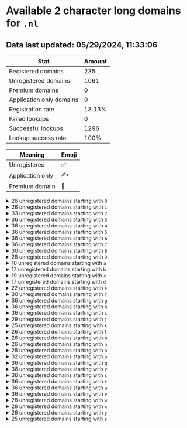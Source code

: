 # Available 2 character long domains for `.nl`

## Data last updated: 05/29/2024, 11:33:06

|Stat|Amount|
|--|--|
|Registered domains|235|
|Unregistered domains|1061|
|Premium domains|0|
|Application only domains|0|
|Registration rate|18.13%|
|Failed lookups|0|
|Successful lookups|1296|
|Lookup success rate|100%|


|Meaning|Emoji|
|--|--|
|Unregistered|:white_check_mark:|
|Application only|:writing_hand:|
|Premium domain|:gem:|

<details>
<summary>26 unregistered domains starting with <bold><code>0</code></bold></summary>

|Type|Domain|
|--|--|
|:white_check_mark:|`00.nl`|
|:white_check_mark:|`01.nl`|
|:white_check_mark:|`02.nl`|
|:white_check_mark:|`03.nl`|
|:white_check_mark:|`04.nl`|
|:white_check_mark:|`07.nl`|
|:white_check_mark:|`08.nl`|
|:white_check_mark:|`09.nl`|
|:white_check_mark:|`0c.nl`|
|:white_check_mark:|`0d.nl`|
|:white_check_mark:|`0e.nl`|
|:white_check_mark:|`0f.nl`|
|:white_check_mark:|`0g.nl`|
|:white_check_mark:|`0h.nl`|
|:white_check_mark:|`0k.nl`|
|:white_check_mark:|`0l.nl`|
|:white_check_mark:|`0m.nl`|
|:white_check_mark:|`0n.nl`|
|:white_check_mark:|`0o.nl`|
|:white_check_mark:|`0r.nl`|
|:white_check_mark:|`0s.nl`|
|:white_check_mark:|`0t.nl`|
|:white_check_mark:|`0u.nl`|
|:white_check_mark:|`0v.nl`|
|:white_check_mark:|`0w.nl`|
|:white_check_mark:|`0z.nl`|
</details>
<details>
<summary>26 unregistered domains starting with <bold><code>1</code></bold></summary>

|Type|Domain|
|--|--|
|:white_check_mark:|`11.nl`|
|:white_check_mark:|`12.nl`|
|:white_check_mark:|`13.nl`|
|:white_check_mark:|`14.nl`|
|:white_check_mark:|`15.nl`|
|:white_check_mark:|`16.nl`|
|:white_check_mark:|`17.nl`|
|:white_check_mark:|`1a.nl`|
|:white_check_mark:|`1b.nl`|
|:white_check_mark:|`1c.nl`|
|:white_check_mark:|`1f.nl`|
|:white_check_mark:|`1g.nl`|
|:white_check_mark:|`1h.nl`|
|:white_check_mark:|`1i.nl`|
|:white_check_mark:|`1l.nl`|
|:white_check_mark:|`1m.nl`|
|:white_check_mark:|`1n.nl`|
|:white_check_mark:|`1o.nl`|
|:white_check_mark:|`1p.nl`|
|:white_check_mark:|`1q.nl`|
|:white_check_mark:|`1r.nl`|
|:white_check_mark:|`1u.nl`|
|:white_check_mark:|`1v.nl`|
|:white_check_mark:|`1w.nl`|
|:white_check_mark:|`1x.nl`|
|:white_check_mark:|`1y.nl`|
</details>
<details>
<summary>33 unregistered domains starting with <bold><code>2</code></bold></summary>

|Type|Domain|
|--|--|
|:white_check_mark:|`20.nl`|
|:white_check_mark:|`21.nl`|
|:white_check_mark:|`22.nl`|
|:white_check_mark:|`23.nl`|
|:white_check_mark:|`24.nl`|
|:white_check_mark:|`25.nl`|
|:white_check_mark:|`26.nl`|
|:white_check_mark:|`27.nl`|
|:white_check_mark:|`28.nl`|
|:white_check_mark:|`29.nl`|
|:white_check_mark:|`2a.nl`|
|:white_check_mark:|`2b.nl`|
|:white_check_mark:|`2c.nl`|
|:white_check_mark:|`2d.nl`|
|:white_check_mark:|`2e.nl`|
|:white_check_mark:|`2f.nl`|
|:white_check_mark:|`2i.nl`|
|:white_check_mark:|`2j.nl`|
|:white_check_mark:|`2k.nl`|
|:white_check_mark:|`2l.nl`|
|:white_check_mark:|`2m.nl`|
|:white_check_mark:|`2n.nl`|
|:white_check_mark:|`2o.nl`|
|:white_check_mark:|`2p.nl`|
|:white_check_mark:|`2r.nl`|
|:white_check_mark:|`2s.nl`|
|:white_check_mark:|`2t.nl`|
|:white_check_mark:|`2u.nl`|
|:white_check_mark:|`2v.nl`|
|:white_check_mark:|`2w.nl`|
|:white_check_mark:|`2x.nl`|
|:white_check_mark:|`2y.nl`|
|:white_check_mark:|`2z.nl`|
</details>
<details>
<summary>36 unregistered domains starting with <bold><code>3</code></bold></summary>

|Type|Domain|
|--|--|
|:white_check_mark:|`30.nl`|
|:white_check_mark:|`31.nl`|
|:white_check_mark:|`32.nl`|
|:white_check_mark:|`33.nl`|
|:white_check_mark:|`34.nl`|
|:white_check_mark:|`35.nl`|
|:white_check_mark:|`36.nl`|
|:white_check_mark:|`37.nl`|
|:white_check_mark:|`38.nl`|
|:white_check_mark:|`39.nl`|
|:white_check_mark:|`3a.nl`|
|:white_check_mark:|`3b.nl`|
|:white_check_mark:|`3c.nl`|
|:white_check_mark:|`3d.nl`|
|:white_check_mark:|`3e.nl`|
|:white_check_mark:|`3f.nl`|
|:white_check_mark:|`3g.nl`|
|:white_check_mark:|`3h.nl`|
|:white_check_mark:|`3i.nl`|
|:white_check_mark:|`3j.nl`|
|:white_check_mark:|`3k.nl`|
|:white_check_mark:|`3l.nl`|
|:white_check_mark:|`3m.nl`|
|:white_check_mark:|`3n.nl`|
|:white_check_mark:|`3o.nl`|
|:white_check_mark:|`3p.nl`|
|:white_check_mark:|`3q.nl`|
|:white_check_mark:|`3r.nl`|
|:white_check_mark:|`3s.nl`|
|:white_check_mark:|`3t.nl`|
|:white_check_mark:|`3u.nl`|
|:white_check_mark:|`3v.nl`|
|:white_check_mark:|`3w.nl`|
|:white_check_mark:|`3x.nl`|
|:white_check_mark:|`3y.nl`|
|:white_check_mark:|`3z.nl`|
</details>
<details>
<summary>36 unregistered domains starting with <bold><code>4</code></bold></summary>

|Type|Domain|
|--|--|
|:white_check_mark:|`40.nl`|
|:white_check_mark:|`41.nl`|
|:white_check_mark:|`42.nl`|
|:white_check_mark:|`43.nl`|
|:white_check_mark:|`44.nl`|
|:white_check_mark:|`45.nl`|
|:white_check_mark:|`46.nl`|
|:white_check_mark:|`47.nl`|
|:white_check_mark:|`48.nl`|
|:white_check_mark:|`49.nl`|
|:white_check_mark:|`4a.nl`|
|:white_check_mark:|`4b.nl`|
|:white_check_mark:|`4c.nl`|
|:white_check_mark:|`4d.nl`|
|:white_check_mark:|`4e.nl`|
|:white_check_mark:|`4f.nl`|
|:white_check_mark:|`4g.nl`|
|:white_check_mark:|`4h.nl`|
|:white_check_mark:|`4i.nl`|
|:white_check_mark:|`4j.nl`|
|:white_check_mark:|`4k.nl`|
|:white_check_mark:|`4l.nl`|
|:white_check_mark:|`4m.nl`|
|:white_check_mark:|`4n.nl`|
|:white_check_mark:|`4o.nl`|
|:white_check_mark:|`4p.nl`|
|:white_check_mark:|`4q.nl`|
|:white_check_mark:|`4r.nl`|
|:white_check_mark:|`4s.nl`|
|:white_check_mark:|`4t.nl`|
|:white_check_mark:|`4u.nl`|
|:white_check_mark:|`4v.nl`|
|:white_check_mark:|`4w.nl`|
|:white_check_mark:|`4x.nl`|
|:white_check_mark:|`4y.nl`|
|:white_check_mark:|`4z.nl`|
</details>
<details>
<summary>36 unregistered domains starting with <bold><code>5</code></bold></summary>

|Type|Domain|
|--|--|
|:white_check_mark:|`50.nl`|
|:white_check_mark:|`51.nl`|
|:white_check_mark:|`52.nl`|
|:white_check_mark:|`53.nl`|
|:white_check_mark:|`54.nl`|
|:white_check_mark:|`55.nl`|
|:white_check_mark:|`56.nl`|
|:white_check_mark:|`57.nl`|
|:white_check_mark:|`58.nl`|
|:white_check_mark:|`59.nl`|
|:white_check_mark:|`5a.nl`|
|:white_check_mark:|`5b.nl`|
|:white_check_mark:|`5c.nl`|
|:white_check_mark:|`5d.nl`|
|:white_check_mark:|`5e.nl`|
|:white_check_mark:|`5f.nl`|
|:white_check_mark:|`5g.nl`|
|:white_check_mark:|`5h.nl`|
|:white_check_mark:|`5i.nl`|
|:white_check_mark:|`5j.nl`|
|:white_check_mark:|`5k.nl`|
|:white_check_mark:|`5l.nl`|
|:white_check_mark:|`5m.nl`|
|:white_check_mark:|`5n.nl`|
|:white_check_mark:|`5o.nl`|
|:white_check_mark:|`5p.nl`|
|:white_check_mark:|`5q.nl`|
|:white_check_mark:|`5r.nl`|
|:white_check_mark:|`5s.nl`|
|:white_check_mark:|`5t.nl`|
|:white_check_mark:|`5u.nl`|
|:white_check_mark:|`5v.nl`|
|:white_check_mark:|`5w.nl`|
|:white_check_mark:|`5x.nl`|
|:white_check_mark:|`5y.nl`|
|:white_check_mark:|`5z.nl`|
</details>
<details>
<summary>36 unregistered domains starting with <bold><code>6</code></bold></summary>

|Type|Domain|
|--|--|
|:white_check_mark:|`60.nl`|
|:white_check_mark:|`61.nl`|
|:white_check_mark:|`62.nl`|
|:white_check_mark:|`63.nl`|
|:white_check_mark:|`64.nl`|
|:white_check_mark:|`65.nl`|
|:white_check_mark:|`66.nl`|
|:white_check_mark:|`67.nl`|
|:white_check_mark:|`68.nl`|
|:white_check_mark:|`69.nl`|
|:white_check_mark:|`6a.nl`|
|:white_check_mark:|`6b.nl`|
|:white_check_mark:|`6c.nl`|
|:white_check_mark:|`6d.nl`|
|:white_check_mark:|`6e.nl`|
|:white_check_mark:|`6f.nl`|
|:white_check_mark:|`6g.nl`|
|:white_check_mark:|`6h.nl`|
|:white_check_mark:|`6i.nl`|
|:white_check_mark:|`6j.nl`|
|:white_check_mark:|`6k.nl`|
|:white_check_mark:|`6l.nl`|
|:white_check_mark:|`6m.nl`|
|:white_check_mark:|`6n.nl`|
|:white_check_mark:|`6o.nl`|
|:white_check_mark:|`6p.nl`|
|:white_check_mark:|`6q.nl`|
|:white_check_mark:|`6r.nl`|
|:white_check_mark:|`6s.nl`|
|:white_check_mark:|`6t.nl`|
|:white_check_mark:|`6u.nl`|
|:white_check_mark:|`6v.nl`|
|:white_check_mark:|`6w.nl`|
|:white_check_mark:|`6x.nl`|
|:white_check_mark:|`6y.nl`|
|:white_check_mark:|`6z.nl`|
</details>
<details>
<summary>36 unregistered domains starting with <bold><code>7</code></bold></summary>

|Type|Domain|
|--|--|
|:white_check_mark:|`70.nl`|
|:white_check_mark:|`71.nl`|
|:white_check_mark:|`72.nl`|
|:white_check_mark:|`73.nl`|
|:white_check_mark:|`74.nl`|
|:white_check_mark:|`75.nl`|
|:white_check_mark:|`76.nl`|
|:white_check_mark:|`77.nl`|
|:white_check_mark:|`78.nl`|
|:white_check_mark:|`79.nl`|
|:white_check_mark:|`7a.nl`|
|:white_check_mark:|`7b.nl`|
|:white_check_mark:|`7c.nl`|
|:white_check_mark:|`7d.nl`|
|:white_check_mark:|`7e.nl`|
|:white_check_mark:|`7f.nl`|
|:white_check_mark:|`7g.nl`|
|:white_check_mark:|`7h.nl`|
|:white_check_mark:|`7i.nl`|
|:white_check_mark:|`7j.nl`|
|:white_check_mark:|`7k.nl`|
|:white_check_mark:|`7l.nl`|
|:white_check_mark:|`7m.nl`|
|:white_check_mark:|`7n.nl`|
|:white_check_mark:|`7o.nl`|
|:white_check_mark:|`7p.nl`|
|:white_check_mark:|`7q.nl`|
|:white_check_mark:|`7r.nl`|
|:white_check_mark:|`7s.nl`|
|:white_check_mark:|`7t.nl`|
|:white_check_mark:|`7u.nl`|
|:white_check_mark:|`7v.nl`|
|:white_check_mark:|`7w.nl`|
|:white_check_mark:|`7x.nl`|
|:white_check_mark:|`7y.nl`|
|:white_check_mark:|`7z.nl`|
</details>
<details>
<summary>30 unregistered domains starting with <bold><code>8</code></bold></summary>

|Type|Domain|
|--|--|
|:white_check_mark:|`80.nl`|
|:white_check_mark:|`81.nl`|
|:white_check_mark:|`82.nl`|
|:white_check_mark:|`83.nl`|
|:white_check_mark:|`86.nl`|
|:white_check_mark:|`87.nl`|
|:white_check_mark:|`88.nl`|
|:white_check_mark:|`89.nl`|
|:white_check_mark:|`8a.nl`|
|:white_check_mark:|`8b.nl`|
|:white_check_mark:|`8c.nl`|
|:white_check_mark:|`8d.nl`|
|:white_check_mark:|`8e.nl`|
|:white_check_mark:|`8f.nl`|
|:white_check_mark:|`8g.nl`|
|:white_check_mark:|`8h.nl`|
|:white_check_mark:|`8i.nl`|
|:white_check_mark:|`8j.nl`|
|:white_check_mark:|`8k.nl`|
|:white_check_mark:|`8l.nl`|
|:white_check_mark:|`8o.nl`|
|:white_check_mark:|`8p.nl`|
|:white_check_mark:|`8q.nl`|
|:white_check_mark:|`8r.nl`|
|:white_check_mark:|`8s.nl`|
|:white_check_mark:|`8t.nl`|
|:white_check_mark:|`8u.nl`|
|:white_check_mark:|`8x.nl`|
|:white_check_mark:|`8y.nl`|
|:white_check_mark:|`8z.nl`|
</details>
<details>
<summary>28 unregistered domains starting with <bold><code>9</code></bold></summary>

|Type|Domain|
|--|--|
|:white_check_mark:|`90.nl`|
|:white_check_mark:|`91.nl`|
|:white_check_mark:|`94.nl`|
|:white_check_mark:|`95.nl`|
|:white_check_mark:|`96.nl`|
|:white_check_mark:|`97.nl`|
|:white_check_mark:|`98.nl`|
|:white_check_mark:|`99.nl`|
|:white_check_mark:|`9a.nl`|
|:white_check_mark:|`9b.nl`|
|:white_check_mark:|`9e.nl`|
|:white_check_mark:|`9f.nl`|
|:white_check_mark:|`9g.nl`|
|:white_check_mark:|`9h.nl`|
|:white_check_mark:|`9i.nl`|
|:white_check_mark:|`9j.nl`|
|:white_check_mark:|`9k.nl`|
|:white_check_mark:|`9l.nl`|
|:white_check_mark:|`9m.nl`|
|:white_check_mark:|`9p.nl`|
|:white_check_mark:|`9q.nl`|
|:white_check_mark:|`9r.nl`|
|:white_check_mark:|`9s.nl`|
|:white_check_mark:|`9t.nl`|
|:white_check_mark:|`9w.nl`|
|:white_check_mark:|`9x.nl`|
|:white_check_mark:|`9y.nl`|
|:white_check_mark:|`9z.nl`|
</details>
<details>
<summary>10 unregistered domains starting with <bold><code>a</code></bold></summary>

|Type|Domain|
|--|--|
|:white_check_mark:|`a0.nl`|
|:white_check_mark:|`a3.nl`|
|:white_check_mark:|`a6.nl`|
|:white_check_mark:|`ac.nl`|
|:white_check_mark:|`ag.nl`|
|:white_check_mark:|`aj.nl`|
|:white_check_mark:|`am.nl`|
|:white_check_mark:|`ap.nl`|
|:white_check_mark:|`as.nl`|
|:white_check_mark:|`av.nl`|
</details>
<details>
<summary>17 unregistered domains starting with <bold><code>b</code></bold></summary>

|Type|Domain|
|--|--|
|:white_check_mark:|`b0.nl`|
|:white_check_mark:|`b1.nl`|
|:white_check_mark:|`b2.nl`|
|:white_check_mark:|`b5.nl`|
|:white_check_mark:|`b6.nl`|
|:white_check_mark:|`b9.nl`|
|:white_check_mark:|`bb.nl`|
|:white_check_mark:|`bc.nl`|
|:white_check_mark:|`bf.nl`|
|:white_check_mark:|`bg.nl`|
|:white_check_mark:|`bh.nl`|
|:white_check_mark:|`bk.nl`|
|:white_check_mark:|`bn.nl`|
|:white_check_mark:|`bq.nl`|
|:white_check_mark:|`bt.nl`|
|:white_check_mark:|`bw.nl`|
|:white_check_mark:|`bx.nl`|
</details>
<details>
<summary>19 unregistered domains starting with <bold><code>c</code></bold></summary>

|Type|Domain|
|--|--|
|:white_check_mark:|`c2.nl`|
|:white_check_mark:|`c3.nl`|
|:white_check_mark:|`c6.nl`|
|:white_check_mark:|`c7.nl`|
|:white_check_mark:|`c8.nl`|
|:white_check_mark:|`ca.nl`|
|:white_check_mark:|`cb.nl`|
|:white_check_mark:|`ce.nl`|
|:white_check_mark:|`cf.nl`|
|:white_check_mark:|`cg.nl`|
|:white_check_mark:|`cj.nl`|
|:white_check_mark:|`ck.nl`|
|:white_check_mark:|`cn.nl`|
|:white_check_mark:|`co.nl`|
|:white_check_mark:|`cp.nl`|
|:white_check_mark:|`cs.nl`|
|:white_check_mark:|`cx.nl`|
|:white_check_mark:|`cy.nl`|
|:white_check_mark:|`cz.nl`|
</details>
<details>
<summary>17 unregistered domains starting with <bold><code>d</code></bold></summary>

|Type|Domain|
|--|--|
|:white_check_mark:|`d0.nl`|
|:white_check_mark:|`d1.nl`|
|:white_check_mark:|`d2.nl`|
|:white_check_mark:|`d5.nl`|
|:white_check_mark:|`d8.nl`|
|:white_check_mark:|`d9.nl`|
|:white_check_mark:|`db.nl`|
|:white_check_mark:|`dc.nl`|
|:white_check_mark:|`df.nl`|
|:white_check_mark:|`di.nl`|
|:white_check_mark:|`dl.nl`|
|:white_check_mark:|`do.nl`|
|:white_check_mark:|`dp.nl`|
|:white_check_mark:|`dq.nl`|
|:white_check_mark:|`dt.nl`|
|:white_check_mark:|`dw.nl`|
|:white_check_mark:|`dx.nl`|
</details>
<details>
<summary>22 unregistered domains starting with <bold><code>e</code></bold></summary>

|Type|Domain|
|--|--|
|:white_check_mark:|`e0.nl`|
|:white_check_mark:|`e3.nl`|
|:white_check_mark:|`e4.nl`|
|:white_check_mark:|`e5.nl`|
|:white_check_mark:|`e8.nl`|
|:white_check_mark:|`e9.nl`|
|:white_check_mark:|`ea.nl`|
|:white_check_mark:|`eb.nl`|
|:white_check_mark:|`ee.nl`|
|:white_check_mark:|`ef.nl`|
|:white_check_mark:|`eg.nl`|
|:white_check_mark:|`ej.nl`|
|:white_check_mark:|`ek.nl`|
|:white_check_mark:|`el.nl`|
|:white_check_mark:|`em.nl`|
|:white_check_mark:|`en.nl`|
|:white_check_mark:|`eq.nl`|
|:white_check_mark:|`er.nl`|
|:white_check_mark:|`eu.nl`|
|:white_check_mark:|`ev.nl`|
|:white_check_mark:|`ew.nl`|
|:white_check_mark:|`ez.nl`|
</details>
<details>
<summary>30 unregistered domains starting with <bold><code>f</code></bold></summary>

|Type|Domain|
|--|--|
|:white_check_mark:|`f0.nl`|
|:white_check_mark:|`f1.nl`|
|:white_check_mark:|`f2.nl`|
|:white_check_mark:|`f3.nl`|
|:white_check_mark:|`f4.nl`|
|:white_check_mark:|`f5.nl`|
|:white_check_mark:|`f6.nl`|
|:white_check_mark:|`f7.nl`|
|:white_check_mark:|`f8.nl`|
|:white_check_mark:|`f9.nl`|
|:white_check_mark:|`fc.nl`|
|:white_check_mark:|`fd.nl`|
|:white_check_mark:|`fg.nl`|
|:white_check_mark:|`fh.nl`|
|:white_check_mark:|`fk.nl`|
|:white_check_mark:|`fl.nl`|
|:white_check_mark:|`fm.nl`|
|:white_check_mark:|`fn.nl`|
|:white_check_mark:|`fo.nl`|
|:white_check_mark:|`fp.nl`|
|:white_check_mark:|`fq.nl`|
|:white_check_mark:|`fr.nl`|
|:white_check_mark:|`fs.nl`|
|:white_check_mark:|`ft.nl`|
|:white_check_mark:|`fu.nl`|
|:white_check_mark:|`fv.nl`|
|:white_check_mark:|`fw.nl`|
|:white_check_mark:|`fx.nl`|
|:white_check_mark:|`fy.nl`|
|:white_check_mark:|`fz.nl`|
</details>
<details>
<summary>36 unregistered domains starting with <bold><code>g</code></bold></summary>

|Type|Domain|
|--|--|
|:white_check_mark:|`g0.nl`|
|:white_check_mark:|`g1.nl`|
|:white_check_mark:|`g2.nl`|
|:white_check_mark:|`g3.nl`|
|:white_check_mark:|`g4.nl`|
|:white_check_mark:|`g5.nl`|
|:white_check_mark:|`g6.nl`|
|:white_check_mark:|`g7.nl`|
|:white_check_mark:|`g8.nl`|
|:white_check_mark:|`g9.nl`|
|:white_check_mark:|`ga.nl`|
|:white_check_mark:|`gb.nl`|
|:white_check_mark:|`gc.nl`|
|:white_check_mark:|`gd.nl`|
|:white_check_mark:|`ge.nl`|
|:white_check_mark:|`gf.nl`|
|:white_check_mark:|`gg.nl`|
|:white_check_mark:|`gh.nl`|
|:white_check_mark:|`gi.nl`|
|:white_check_mark:|`gj.nl`|
|:white_check_mark:|`gk.nl`|
|:white_check_mark:|`gl.nl`|
|:white_check_mark:|`gm.nl`|
|:white_check_mark:|`gn.nl`|
|:white_check_mark:|`go.nl`|
|:white_check_mark:|`gp.nl`|
|:white_check_mark:|`gq.nl`|
|:white_check_mark:|`gr.nl`|
|:white_check_mark:|`gs.nl`|
|:white_check_mark:|`gt.nl`|
|:white_check_mark:|`gu.nl`|
|:white_check_mark:|`gv.nl`|
|:white_check_mark:|`gw.nl`|
|:white_check_mark:|`gx.nl`|
|:white_check_mark:|`gy.nl`|
|:white_check_mark:|`gz.nl`|
</details>
<details>
<summary>36 unregistered domains starting with <bold><code>h</code></bold></summary>

|Type|Domain|
|--|--|
|:white_check_mark:|`h0.nl`|
|:white_check_mark:|`h1.nl`|
|:white_check_mark:|`h2.nl`|
|:white_check_mark:|`h3.nl`|
|:white_check_mark:|`h4.nl`|
|:white_check_mark:|`h5.nl`|
|:white_check_mark:|`h6.nl`|
|:white_check_mark:|`h7.nl`|
|:white_check_mark:|`h8.nl`|
|:white_check_mark:|`h9.nl`|
|:white_check_mark:|`ha.nl`|
|:white_check_mark:|`hb.nl`|
|:white_check_mark:|`hc.nl`|
|:white_check_mark:|`hd.nl`|
|:white_check_mark:|`he.nl`|
|:white_check_mark:|`hf.nl`|
|:white_check_mark:|`hg.nl`|
|:white_check_mark:|`hh.nl`|
|:white_check_mark:|`hi.nl`|
|:white_check_mark:|`hj.nl`|
|:white_check_mark:|`hk.nl`|
|:white_check_mark:|`hl.nl`|
|:white_check_mark:|`hm.nl`|
|:white_check_mark:|`hn.nl`|
|:white_check_mark:|`ho.nl`|
|:white_check_mark:|`hp.nl`|
|:white_check_mark:|`hq.nl`|
|:white_check_mark:|`hr.nl`|
|:white_check_mark:|`hs.nl`|
|:white_check_mark:|`ht.nl`|
|:white_check_mark:|`hu.nl`|
|:white_check_mark:|`hv.nl`|
|:white_check_mark:|`hw.nl`|
|:white_check_mark:|`hx.nl`|
|:white_check_mark:|`hy.nl`|
|:white_check_mark:|`hz.nl`|
</details>
<details>
<summary>36 unregistered domains starting with <bold><code>i</code></bold></summary>

|Type|Domain|
|--|--|
|:white_check_mark:|`i0.nl`|
|:white_check_mark:|`i1.nl`|
|:white_check_mark:|`i2.nl`|
|:white_check_mark:|`i3.nl`|
|:white_check_mark:|`i4.nl`|
|:white_check_mark:|`i5.nl`|
|:white_check_mark:|`i6.nl`|
|:white_check_mark:|`i7.nl`|
|:white_check_mark:|`i8.nl`|
|:white_check_mark:|`i9.nl`|
|:white_check_mark:|`ia.nl`|
|:white_check_mark:|`ib.nl`|
|:white_check_mark:|`ic.nl`|
|:white_check_mark:|`id.nl`|
|:white_check_mark:|`ie.nl`|
|:white_check_mark:|`if.nl`|
|:white_check_mark:|`ig.nl`|
|:white_check_mark:|`ih.nl`|
|:white_check_mark:|`ii.nl`|
|:white_check_mark:|`ij.nl`|
|:white_check_mark:|`ik.nl`|
|:white_check_mark:|`il.nl`|
|:white_check_mark:|`im.nl`|
|:white_check_mark:|`in.nl`|
|:white_check_mark:|`io.nl`|
|:white_check_mark:|`ip.nl`|
|:white_check_mark:|`iq.nl`|
|:white_check_mark:|`ir.nl`|
|:white_check_mark:|`is.nl`|
|:white_check_mark:|`it.nl`|
|:white_check_mark:|`iu.nl`|
|:white_check_mark:|`iv.nl`|
|:white_check_mark:|`iw.nl`|
|:white_check_mark:|`ix.nl`|
|:white_check_mark:|`iy.nl`|
|:white_check_mark:|`iz.nl`|
</details>
<details>
<summary>29 unregistered domains starting with <bold><code>j</code></bold></summary>

|Type|Domain|
|--|--|
|:white_check_mark:|`j1.nl`|
|:white_check_mark:|`j2.nl`|
|:white_check_mark:|`j3.nl`|
|:white_check_mark:|`j6.nl`|
|:white_check_mark:|`j7.nl`|
|:white_check_mark:|`j8.nl`|
|:white_check_mark:|`ja.nl`|
|:white_check_mark:|`jb.nl`|
|:white_check_mark:|`jc.nl`|
|:white_check_mark:|`jd.nl`|
|:white_check_mark:|`je.nl`|
|:white_check_mark:|`jf.nl`|
|:white_check_mark:|`jg.nl`|
|:white_check_mark:|`jh.nl`|
|:white_check_mark:|`ji.nl`|
|:white_check_mark:|`jj.nl`|
|:white_check_mark:|`jk.nl`|
|:white_check_mark:|`jl.nl`|
|:white_check_mark:|`jm.nl`|
|:white_check_mark:|`jn.nl`|
|:white_check_mark:|`jo.nl`|
|:white_check_mark:|`jp.nl`|
|:white_check_mark:|`jq.nl`|
|:white_check_mark:|`jr.nl`|
|:white_check_mark:|`js.nl`|
|:white_check_mark:|`jv.nl`|
|:white_check_mark:|`jw.nl`|
|:white_check_mark:|`jx.nl`|
|:white_check_mark:|`jy.nl`|
</details>
<details>
<summary>25 unregistered domains starting with <bold><code>k</code></bold></summary>

|Type|Domain|
|--|--|
|:white_check_mark:|`k0.nl`|
|:white_check_mark:|`k1.nl`|
|:white_check_mark:|`k2.nl`|
|:white_check_mark:|`k3.nl`|
|:white_check_mark:|`k4.nl`|
|:white_check_mark:|`k7.nl`|
|:white_check_mark:|`k8.nl`|
|:white_check_mark:|`k9.nl`|
|:white_check_mark:|`kb.nl`|
|:white_check_mark:|`kc.nl`|
|:white_check_mark:|`kd.nl`|
|:white_check_mark:|`kg.nl`|
|:white_check_mark:|`kh.nl`|
|:white_check_mark:|`kk.nl`|
|:white_check_mark:|`kl.nl`|
|:white_check_mark:|`km.nl`|
|:white_check_mark:|`kp.nl`|
|:white_check_mark:|`kq.nl`|
|:white_check_mark:|`kr.nl`|
|:white_check_mark:|`ks.nl`|
|:white_check_mark:|`kt.nl`|
|:white_check_mark:|`ku.nl`|
|:white_check_mark:|`kv.nl`|
|:white_check_mark:|`ky.nl`|
|:white_check_mark:|`kz.nl`|
</details>
<details>
<summary>26 unregistered domains starting with <bold><code>l</code></bold></summary>

|Type|Domain|
|--|--|
|:white_check_mark:|`l1.nl`|
|:white_check_mark:|`l2.nl`|
|:white_check_mark:|`l3.nl`|
|:white_check_mark:|`l4.nl`|
|:white_check_mark:|`l5.nl`|
|:white_check_mark:|`l6.nl`|
|:white_check_mark:|`l9.nl`|
|:white_check_mark:|`la.nl`|
|:white_check_mark:|`lb.nl`|
|:white_check_mark:|`lc.nl`|
|:white_check_mark:|`ld.nl`|
|:white_check_mark:|`lg.nl`|
|:white_check_mark:|`lh.nl`|
|:white_check_mark:|`li.nl`|
|:white_check_mark:|`lj.nl`|
|:white_check_mark:|`lk.nl`|
|:white_check_mark:|`ln.nl`|
|:white_check_mark:|`lo.nl`|
|:white_check_mark:|`lp.nl`|
|:white_check_mark:|`lq.nl`|
|:white_check_mark:|`lr.nl`|
|:white_check_mark:|`lu.nl`|
|:white_check_mark:|`lv.nl`|
|:white_check_mark:|`lw.nl`|
|:white_check_mark:|`lx.nl`|
|:white_check_mark:|`ly.nl`|
</details>
<details>
<summary>26 unregistered domains starting with <bold><code>m</code></bold></summary>

|Type|Domain|
|--|--|
|:white_check_mark:|`m2.nl`|
|:white_check_mark:|`m3.nl`|
|:white_check_mark:|`m4.nl`|
|:white_check_mark:|`m5.nl`|
|:white_check_mark:|`m6.nl`|
|:white_check_mark:|`m9.nl`|
|:white_check_mark:|`ma.nl`|
|:white_check_mark:|`mb.nl`|
|:white_check_mark:|`mc.nl`|
|:white_check_mark:|`mf.nl`|
|:white_check_mark:|`mg.nl`|
|:white_check_mark:|`mh.nl`|
|:white_check_mark:|`mi.nl`|
|:white_check_mark:|`mj.nl`|
|:white_check_mark:|`mk.nl`|
|:white_check_mark:|`ml.nl`|
|:white_check_mark:|`mo.nl`|
|:white_check_mark:|`mp.nl`|
|:white_check_mark:|`mq.nl`|
|:white_check_mark:|`mr.nl`|
|:white_check_mark:|`ms.nl`|
|:white_check_mark:|`mv.nl`|
|:white_check_mark:|`mw.nl`|
|:white_check_mark:|`mx.nl`|
|:white_check_mark:|`my.nl`|
|:white_check_mark:|`mz.nl`|
</details>
<details>
<summary>26 unregistered domains starting with <bold><code>n</code></bold></summary>

|Type|Domain|
|--|--|
|:white_check_mark:|`n2.nl`|
|:white_check_mark:|`n3.nl`|
|:white_check_mark:|`n4.nl`|
|:white_check_mark:|`n5.nl`|
|:white_check_mark:|`n6.nl`|
|:white_check_mark:|`n9.nl`|
|:white_check_mark:|`na.nl`|
|:white_check_mark:|`nb.nl`|
|:white_check_mark:|`nc.nl`|
|:white_check_mark:|`nf.nl`|
|:white_check_mark:|`ng.nl`|
|:white_check_mark:|`nh.nl`|
|:white_check_mark:|`ni.nl`|
|:white_check_mark:|`nj.nl`|
|:white_check_mark:|`nk.nl`|
|:white_check_mark:|`nn.nl`|
|:white_check_mark:|`no.nl`|
|:white_check_mark:|`np.nl`|
|:white_check_mark:|`nq.nl`|
|:white_check_mark:|`nr.nl`|
|:white_check_mark:|`ns.nl`|
|:white_check_mark:|`nv.nl`|
|:white_check_mark:|`nw.nl`|
|:white_check_mark:|`nx.nl`|
|:white_check_mark:|`ny.nl`|
|:white_check_mark:|`nz.nl`|
</details>
<details>
<summary>28 unregistered domains starting with <bold><code>o</code></bold></summary>

|Type|Domain|
|--|--|
|:white_check_mark:|`o0.nl`|
|:white_check_mark:|`o1.nl`|
|:white_check_mark:|`o2.nl`|
|:white_check_mark:|`o3.nl`|
|:white_check_mark:|`o4.nl`|
|:white_check_mark:|`o7.nl`|
|:white_check_mark:|`o8.nl`|
|:white_check_mark:|`o9.nl`|
|:white_check_mark:|`oa.nl`|
|:white_check_mark:|`ob.nl`|
|:white_check_mark:|`oc.nl`|
|:white_check_mark:|`od.nl`|
|:white_check_mark:|`oe.nl`|
|:white_check_mark:|`oh.nl`|
|:white_check_mark:|`oi.nl`|
|:white_check_mark:|`oj.nl`|
|:white_check_mark:|`ok.nl`|
|:white_check_mark:|`ol.nl`|
|:white_check_mark:|`om.nl`|
|:white_check_mark:|`on.nl`|
|:white_check_mark:|`oo.nl`|
|:white_check_mark:|`or.nl`|
|:white_check_mark:|`os.nl`|
|:white_check_mark:|`ot.nl`|
|:white_check_mark:|`ou.nl`|
|:white_check_mark:|`ov.nl`|
|:white_check_mark:|`oy.nl`|
|:white_check_mark:|`oz.nl`|
</details>
<details>
<summary>32 unregistered domains starting with <bold><code>p</code></bold></summary>

|Type|Domain|
|--|--|
|:white_check_mark:|`p0.nl`|
|:white_check_mark:|`p1.nl`|
|:white_check_mark:|`p2.nl`|
|:white_check_mark:|`p3.nl`|
|:white_check_mark:|`p4.nl`|
|:white_check_mark:|`p5.nl`|
|:white_check_mark:|`p6.nl`|
|:white_check_mark:|`p7.nl`|
|:white_check_mark:|`p8.nl`|
|:white_check_mark:|`p9.nl`|
|:white_check_mark:|`pa.nl`|
|:white_check_mark:|`pb.nl`|
|:white_check_mark:|`pe.nl`|
|:white_check_mark:|`pf.nl`|
|:white_check_mark:|`pg.nl`|
|:white_check_mark:|`ph.nl`|
|:white_check_mark:|`pi.nl`|
|:white_check_mark:|`pj.nl`|
|:white_check_mark:|`pm.nl`|
|:white_check_mark:|`pn.nl`|
|:white_check_mark:|`po.nl`|
|:white_check_mark:|`pp.nl`|
|:white_check_mark:|`pq.nl`|
|:white_check_mark:|`pr.nl`|
|:white_check_mark:|`ps.nl`|
|:white_check_mark:|`pt.nl`|
|:white_check_mark:|`pu.nl`|
|:white_check_mark:|`pv.nl`|
|:white_check_mark:|`pw.nl`|
|:white_check_mark:|`px.nl`|
|:white_check_mark:|`py.nl`|
|:white_check_mark:|`pz.nl`|
</details>
<details>
<summary>36 unregistered domains starting with <bold><code>q</code></bold></summary>

|Type|Domain|
|--|--|
|:white_check_mark:|`q0.nl`|
|:white_check_mark:|`q1.nl`|
|:white_check_mark:|`q2.nl`|
|:white_check_mark:|`q3.nl`|
|:white_check_mark:|`q4.nl`|
|:white_check_mark:|`q5.nl`|
|:white_check_mark:|`q6.nl`|
|:white_check_mark:|`q7.nl`|
|:white_check_mark:|`q8.nl`|
|:white_check_mark:|`q9.nl`|
|:white_check_mark:|`qa.nl`|
|:white_check_mark:|`qb.nl`|
|:white_check_mark:|`qc.nl`|
|:white_check_mark:|`qd.nl`|
|:white_check_mark:|`qe.nl`|
|:white_check_mark:|`qf.nl`|
|:white_check_mark:|`qg.nl`|
|:white_check_mark:|`qh.nl`|
|:white_check_mark:|`qi.nl`|
|:white_check_mark:|`qj.nl`|
|:white_check_mark:|`qk.nl`|
|:white_check_mark:|`ql.nl`|
|:white_check_mark:|`qm.nl`|
|:white_check_mark:|`qn.nl`|
|:white_check_mark:|`qo.nl`|
|:white_check_mark:|`qp.nl`|
|:white_check_mark:|`qq.nl`|
|:white_check_mark:|`qr.nl`|
|:white_check_mark:|`qs.nl`|
|:white_check_mark:|`qt.nl`|
|:white_check_mark:|`qu.nl`|
|:white_check_mark:|`qv.nl`|
|:white_check_mark:|`qw.nl`|
|:white_check_mark:|`qx.nl`|
|:white_check_mark:|`qy.nl`|
|:white_check_mark:|`qz.nl`|
</details>
<details>
<summary>36 unregistered domains starting with <bold><code>r</code></bold></summary>

|Type|Domain|
|--|--|
|:white_check_mark:|`r0.nl`|
|:white_check_mark:|`r1.nl`|
|:white_check_mark:|`r2.nl`|
|:white_check_mark:|`r3.nl`|
|:white_check_mark:|`r4.nl`|
|:white_check_mark:|`r5.nl`|
|:white_check_mark:|`r6.nl`|
|:white_check_mark:|`r7.nl`|
|:white_check_mark:|`r8.nl`|
|:white_check_mark:|`r9.nl`|
|:white_check_mark:|`ra.nl`|
|:white_check_mark:|`rb.nl`|
|:white_check_mark:|`rc.nl`|
|:white_check_mark:|`rd.nl`|
|:white_check_mark:|`re.nl`|
|:white_check_mark:|`rf.nl`|
|:white_check_mark:|`rg.nl`|
|:white_check_mark:|`rh.nl`|
|:white_check_mark:|`ri.nl`|
|:white_check_mark:|`rj.nl`|
|:white_check_mark:|`rk.nl`|
|:white_check_mark:|`rl.nl`|
|:white_check_mark:|`rm.nl`|
|:white_check_mark:|`rn.nl`|
|:white_check_mark:|`ro.nl`|
|:white_check_mark:|`rp.nl`|
|:white_check_mark:|`rq.nl`|
|:white_check_mark:|`rr.nl`|
|:white_check_mark:|`rs.nl`|
|:white_check_mark:|`rt.nl`|
|:white_check_mark:|`ru.nl`|
|:white_check_mark:|`rv.nl`|
|:white_check_mark:|`rw.nl`|
|:white_check_mark:|`rx.nl`|
|:white_check_mark:|`ry.nl`|
|:white_check_mark:|`rz.nl`|
</details>
<details>
<summary>36 unregistered domains starting with <bold><code>s</code></bold></summary>

|Type|Domain|
|--|--|
|:white_check_mark:|`s0.nl`|
|:white_check_mark:|`s1.nl`|
|:white_check_mark:|`s2.nl`|
|:white_check_mark:|`s3.nl`|
|:white_check_mark:|`s4.nl`|
|:white_check_mark:|`s5.nl`|
|:white_check_mark:|`s6.nl`|
|:white_check_mark:|`s7.nl`|
|:white_check_mark:|`s8.nl`|
|:white_check_mark:|`s9.nl`|
|:white_check_mark:|`sa.nl`|
|:white_check_mark:|`sb.nl`|
|:white_check_mark:|`sc.nl`|
|:white_check_mark:|`sd.nl`|
|:white_check_mark:|`se.nl`|
|:white_check_mark:|`sf.nl`|
|:white_check_mark:|`sg.nl`|
|:white_check_mark:|`sh.nl`|
|:white_check_mark:|`si.nl`|
|:white_check_mark:|`sj.nl`|
|:white_check_mark:|`sk.nl`|
|:white_check_mark:|`sl.nl`|
|:white_check_mark:|`sm.nl`|
|:white_check_mark:|`sn.nl`|
|:white_check_mark:|`so.nl`|
|:white_check_mark:|`sp.nl`|
|:white_check_mark:|`sq.nl`|
|:white_check_mark:|`sr.nl`|
|:white_check_mark:|`ss.nl`|
|:white_check_mark:|`st.nl`|
|:white_check_mark:|`su.nl`|
|:white_check_mark:|`sv.nl`|
|:white_check_mark:|`sw.nl`|
|:white_check_mark:|`sx.nl`|
|:white_check_mark:|`sy.nl`|
|:white_check_mark:|`sz.nl`|
</details>
<details>
<summary>36 unregistered domains starting with <bold><code>t</code></bold></summary>

|Type|Domain|
|--|--|
|:white_check_mark:|`t0.nl`|
|:white_check_mark:|`t1.nl`|
|:white_check_mark:|`t2.nl`|
|:white_check_mark:|`t3.nl`|
|:white_check_mark:|`t4.nl`|
|:white_check_mark:|`t5.nl`|
|:white_check_mark:|`t6.nl`|
|:white_check_mark:|`t7.nl`|
|:white_check_mark:|`t8.nl`|
|:white_check_mark:|`t9.nl`|
|:white_check_mark:|`ta.nl`|
|:white_check_mark:|`tb.nl`|
|:white_check_mark:|`tc.nl`|
|:white_check_mark:|`td.nl`|
|:white_check_mark:|`te.nl`|
|:white_check_mark:|`tf.nl`|
|:white_check_mark:|`tg.nl`|
|:white_check_mark:|`th.nl`|
|:white_check_mark:|`ti.nl`|
|:white_check_mark:|`tj.nl`|
|:white_check_mark:|`tk.nl`|
|:white_check_mark:|`tl.nl`|
|:white_check_mark:|`tm.nl`|
|:white_check_mark:|`tn.nl`|
|:white_check_mark:|`to.nl`|
|:white_check_mark:|`tp.nl`|
|:white_check_mark:|`tq.nl`|
|:white_check_mark:|`tr.nl`|
|:white_check_mark:|`ts.nl`|
|:white_check_mark:|`tt.nl`|
|:white_check_mark:|`tu.nl`|
|:white_check_mark:|`tv.nl`|
|:white_check_mark:|`tw.nl`|
|:white_check_mark:|`tx.nl`|
|:white_check_mark:|`ty.nl`|
|:white_check_mark:|`tz.nl`|
</details>
<details>
<summary>36 unregistered domains starting with <bold><code>u</code></bold></summary>

|Type|Domain|
|--|--|
|:white_check_mark:|`u0.nl`|
|:white_check_mark:|`u1.nl`|
|:white_check_mark:|`u2.nl`|
|:white_check_mark:|`u3.nl`|
|:white_check_mark:|`u4.nl`|
|:white_check_mark:|`u5.nl`|
|:white_check_mark:|`u6.nl`|
|:white_check_mark:|`u7.nl`|
|:white_check_mark:|`u8.nl`|
|:white_check_mark:|`u9.nl`|
|:white_check_mark:|`ua.nl`|
|:white_check_mark:|`ub.nl`|
|:white_check_mark:|`uc.nl`|
|:white_check_mark:|`ud.nl`|
|:white_check_mark:|`ue.nl`|
|:white_check_mark:|`uf.nl`|
|:white_check_mark:|`ug.nl`|
|:white_check_mark:|`uh.nl`|
|:white_check_mark:|`ui.nl`|
|:white_check_mark:|`uj.nl`|
|:white_check_mark:|`uk.nl`|
|:white_check_mark:|`ul.nl`|
|:white_check_mark:|`um.nl`|
|:white_check_mark:|`un.nl`|
|:white_check_mark:|`uo.nl`|
|:white_check_mark:|`up.nl`|
|:white_check_mark:|`uq.nl`|
|:white_check_mark:|`ur.nl`|
|:white_check_mark:|`us.nl`|
|:white_check_mark:|`ut.nl`|
|:white_check_mark:|`uu.nl`|
|:white_check_mark:|`uv.nl`|
|:white_check_mark:|`uw.nl`|
|:white_check_mark:|`ux.nl`|
|:white_check_mark:|`uy.nl`|
|:white_check_mark:|`uz.nl`|
</details>
<details>
<summary>36 unregistered domains starting with <bold><code>v</code></bold></summary>

|Type|Domain|
|--|--|
|:white_check_mark:|`v0.nl`|
|:white_check_mark:|`v1.nl`|
|:white_check_mark:|`v2.nl`|
|:white_check_mark:|`v3.nl`|
|:white_check_mark:|`v4.nl`|
|:white_check_mark:|`v5.nl`|
|:white_check_mark:|`v6.nl`|
|:white_check_mark:|`v7.nl`|
|:white_check_mark:|`v8.nl`|
|:white_check_mark:|`v9.nl`|
|:white_check_mark:|`va.nl`|
|:white_check_mark:|`vb.nl`|
|:white_check_mark:|`vc.nl`|
|:white_check_mark:|`vd.nl`|
|:white_check_mark:|`ve.nl`|
|:white_check_mark:|`vf.nl`|
|:white_check_mark:|`vg.nl`|
|:white_check_mark:|`vh.nl`|
|:white_check_mark:|`vi.nl`|
|:white_check_mark:|`vj.nl`|
|:white_check_mark:|`vk.nl`|
|:white_check_mark:|`vl.nl`|
|:white_check_mark:|`vm.nl`|
|:white_check_mark:|`vn.nl`|
|:white_check_mark:|`vo.nl`|
|:white_check_mark:|`vp.nl`|
|:white_check_mark:|`vq.nl`|
|:white_check_mark:|`vr.nl`|
|:white_check_mark:|`vs.nl`|
|:white_check_mark:|`vt.nl`|
|:white_check_mark:|`vu.nl`|
|:white_check_mark:|`vv.nl`|
|:white_check_mark:|`vw.nl`|
|:white_check_mark:|`vx.nl`|
|:white_check_mark:|`vy.nl`|
|:white_check_mark:|`vz.nl`|
</details>
<details>
<summary>28 unregistered domains starting with <bold><code>w</code></bold></summary>

|Type|Domain|
|--|--|
|:white_check_mark:|`w2.nl`|
|:white_check_mark:|`w3.nl`|
|:white_check_mark:|`w4.nl`|
|:white_check_mark:|`w5.nl`|
|:white_check_mark:|`w6.nl`|
|:white_check_mark:|`w9.nl`|
|:white_check_mark:|`wa.nl`|
|:white_check_mark:|`wb.nl`|
|:white_check_mark:|`wc.nl`|
|:white_check_mark:|`wd.nl`|
|:white_check_mark:|`we.nl`|
|:white_check_mark:|`wf.nl`|
|:white_check_mark:|`wg.nl`|
|:white_check_mark:|`wh.nl`|
|:white_check_mark:|`wk.nl`|
|:white_check_mark:|`wl.nl`|
|:white_check_mark:|`wm.nl`|
|:white_check_mark:|`wn.nl`|
|:white_check_mark:|`wo.nl`|
|:white_check_mark:|`wp.nl`|
|:white_check_mark:|`ws.nl`|
|:white_check_mark:|`wt.nl`|
|:white_check_mark:|`wu.nl`|
|:white_check_mark:|`wv.nl`|
|:white_check_mark:|`ww.nl`|
|:white_check_mark:|`wx.nl`|
|:white_check_mark:|`wy.nl`|
|:white_check_mark:|`wz.nl`|
</details>
<details>
<summary>28 unregistered domains starting with <bold><code>x</code></bold></summary>

|Type|Domain|
|--|--|
|:white_check_mark:|`x0.nl`|
|:white_check_mark:|`x1.nl`|
|:white_check_mark:|`x4.nl`|
|:white_check_mark:|`x5.nl`|
|:white_check_mark:|`x6.nl`|
|:white_check_mark:|`x7.nl`|
|:white_check_mark:|`x8.nl`|
|:white_check_mark:|`x9.nl`|
|:white_check_mark:|`xa.nl`|
|:white_check_mark:|`xb.nl`|
|:white_check_mark:|`xc.nl`|
|:white_check_mark:|`xd.nl`|
|:white_check_mark:|`xe.nl`|
|:white_check_mark:|`xf.nl`|
|:white_check_mark:|`xg.nl`|
|:white_check_mark:|`xj.nl`|
|:white_check_mark:|`xk.nl`|
|:white_check_mark:|`xl.nl`|
|:white_check_mark:|`xm.nl`|
|:white_check_mark:|`xp.nl`|
|:white_check_mark:|`xq.nl`|
|:white_check_mark:|`xr.nl`|
|:white_check_mark:|`xs.nl`|
|:white_check_mark:|`xt.nl`|
|:white_check_mark:|`xu.nl`|
|:white_check_mark:|`xx.nl`|
|:white_check_mark:|`xy.nl`|
|:white_check_mark:|`xz.nl`|
</details>
<details>
<summary>26 unregistered domains starting with <bold><code>y</code></bold></summary>

|Type|Domain|
|--|--|
|:white_check_mark:|`y1.nl`|
|:white_check_mark:|`y2.nl`|
|:white_check_mark:|`y3.nl`|
|:white_check_mark:|`y4.nl`|
|:white_check_mark:|`y5.nl`|
|:white_check_mark:|`y8.nl`|
|:white_check_mark:|`y9.nl`|
|:white_check_mark:|`ya.nl`|
|:white_check_mark:|`yd.nl`|
|:white_check_mark:|`ye.nl`|
|:white_check_mark:|`yf.nl`|
|:white_check_mark:|`yg.nl`|
|:white_check_mark:|`yh.nl`|
|:white_check_mark:|`yi.nl`|
|:white_check_mark:|`yj.nl`|
|:white_check_mark:|`ym.nl`|
|:white_check_mark:|`yn.nl`|
|:white_check_mark:|`yo.nl`|
|:white_check_mark:|`yp.nl`|
|:white_check_mark:|`yq.nl`|
|:white_check_mark:|`yr.nl`|
|:white_check_mark:|`ys.nl`|
|:white_check_mark:|`yv.nl`|
|:white_check_mark:|`yw.nl`|
|:white_check_mark:|`yx.nl`|
|:white_check_mark:|`yy.nl`|
</details>
<details>
<summary>25 unregistered domains starting with <bold><code>z</code></bold></summary>

|Type|Domain|
|--|--|
|:white_check_mark:|`z2.nl`|
|:white_check_mark:|`z3.nl`|
|:white_check_mark:|`z4.nl`|
|:white_check_mark:|`z5.nl`|
|:white_check_mark:|`z6.nl`|
|:white_check_mark:|`z7.nl`|
|:white_check_mark:|`z8.nl`|
|:white_check_mark:|`za.nl`|
|:white_check_mark:|`zd.nl`|
|:white_check_mark:|`ze.nl`|
|:white_check_mark:|`zf.nl`|
|:white_check_mark:|`zg.nl`|
|:white_check_mark:|`zh.nl`|
|:white_check_mark:|`zi.nl`|
|:white_check_mark:|`zj.nl`|
|:white_check_mark:|`zo.nl`|
|:white_check_mark:|`zp.nl`|
|:white_check_mark:|`zq.nl`|
|:white_check_mark:|`zt.nl`|
|:white_check_mark:|`zu.nl`|
|:white_check_mark:|`zv.nl`|
|:white_check_mark:|`zw.nl`|
|:white_check_mark:|`zx.nl`|
|:white_check_mark:|`zy.nl`|
|:white_check_mark:|`zz.nl`|
</details>